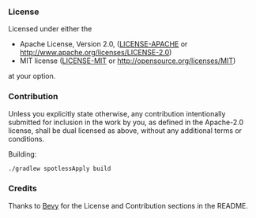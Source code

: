 ### License

Licensed under either the

- Apache License, Version 2.0, ([LICENSE-APACHE](LICENSE-APACHE) or http://www.apache.org/licenses/LICENSE-2.0)
- MIT license ([LICENSE-MIT](LICENSE-MIT) or http://opensource.org/licenses/MIT)

at your option.

### Contribution

Unless you explicitly state otherwise, any contribution intentionally submitted
for inclusion in the work by you, as defined in the Apache-2.0 license, shall be dual licensed as above, without any
additional terms or conditions.

Building:

```bash
./gradlew spotlessApply build
```

### Credits

Thanks to [Bevy](https://github.com/bevyengine/bevy/issues/2373) for the License and Contribution sections in the README.
